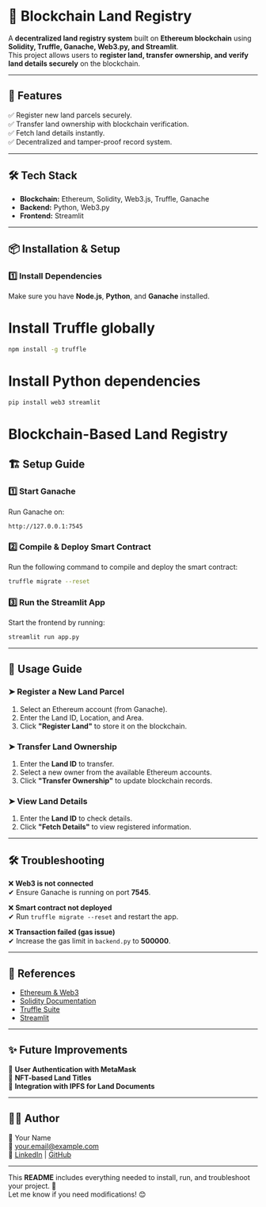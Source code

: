# 🏡 Blockchain Land Registry

A **decentralized land registry system** built on **Ethereum blockchain** using **Solidity, Truffle, Ganache, Web3.py, and Streamlit**.  
This project allows users to **register land, transfer ownership, and verify land details securely** on the blockchain.

---

## 🚀 Features
✅ Register new land parcels securely.  
✅ Transfer land ownership with blockchain verification.  
✅ Fetch land details instantly.  
✅ Decentralized and tamper-proof record system.  

---

## 🛠 Tech Stack
- **Blockchain:** Ethereum, Solidity, Web3.js, Truffle, Ganache  
- **Backend:** Python, Web3.py  
- **Frontend:** Streamlit  

---

## 📦 Installation & Setup

### 1️⃣ **Install Dependencies**
Make sure you have **Node.js**, **Python**, and **Ganache** installed.

# Install Truffle globally
```bash
npm install -g truffle
```

# Install Python dependencies
```bash
pip install web3 streamlit
```

# Blockchain-Based Land Registry

## 🏗 Setup Guide

### 1️⃣ Start Ganache
Run Ganache on:
```
http://127.0.0.1:7545
```

### 2️⃣ Compile & Deploy Smart Contract
Run the following command to compile and deploy the smart contract:
```bash
truffle migrate --reset
```

### 3️⃣ Run the Streamlit App
Start the frontend by running:
```bash
streamlit run app.py
```

---

## 📜 Usage Guide

### ➤ Register a New Land Parcel
1. Select an Ethereum account (from Ganache).
2. Enter the Land ID, Location, and Area.
3. Click **"Register Land"** to store it on the blockchain.

### ➤ Transfer Land Ownership
1. Enter the **Land ID** to transfer.
2. Select a new owner from the available Ethereum accounts.
3. Click **"Transfer Ownership"** to update blockchain records.

### ➤ View Land Details
1. Enter the **Land ID** to check details.
2. Click **"Fetch Details"** to view registered information.

---

## 🛠 Troubleshooting

❌ **Web3 is not connected**  
✔ Ensure Ganache is running on port **7545**.

❌ **Smart contract not deployed**  
✔ Run `truffle migrate --reset` and restart the app.

❌ **Transaction failed (gas issue)**  
✔ Increase the gas limit in `backend.py` to **500000**.

---

## 🔗 References
- [Ethereum & Web3](https://ethereum.org)
- [Solidity Documentation](https://soliditylang.org)
- [Truffle Suite](https://trufflesuite.com)
- [Streamlit](https://streamlit.io)

---

## ✨ Future Improvements
🚀 **User Authentication with MetaMask**  
🚀 **NFT-based Land Titles**  
🚀 **Integration with IPFS for Land Documents**  

---

## 👨‍💻 Author
🔹 Your Name  
📧 your.email@example.com  
🔗 [LinkedIn](#) | [GitHub](#)

---

This **README** includes everything needed to install, run, and troubleshoot your project. 🚀  
Let me know if you need modifications! 😊
